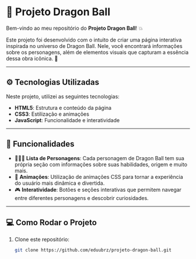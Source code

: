 # 🐉 Projeto Dragon Ball

Bem-vindo ao meu repositório do **Projeto Dragon Ball**! 💥

Este projeto foi desenvolvido com o intuito de criar uma página interativa inspirada no universo de Dragon Ball. Nele, você encontrará informações sobre os personagens, além de elementos visuais que capturam a essência dessa obra icônica. 🚀

---

## ⚙️ Tecnologias Utilizadas

Neste projeto, utilizei as seguintes tecnologias:

- **HTML5**: Estrutura e conteúdo da página
- **CSS3**: Estilização e animações
- **JavaScript**: Funcionalidade e interatividade

---

## 🚀 Funcionalidades

- 🧑‍🤝‍🧑 **Lista de Personagens**: Cada personagem de Dragon Ball tem sua própria seção com informações sobre suas habilidades, origem e muito mais.
- 🌟 **Animações**: Utilização de animações CSS para tornar a experiência do usuário mais dinâmica e divertida.
- 🎮 **Interatividade**: Botões e seções interativas que permitem navegar entre diferentes personagens e descobrir curiosidades.

---

## 💻 Como Rodar o Projeto

1. Clone este repositório:
   ```bash
   git clone https://github.com/eduubrz/projeto-dragon-ball.git

